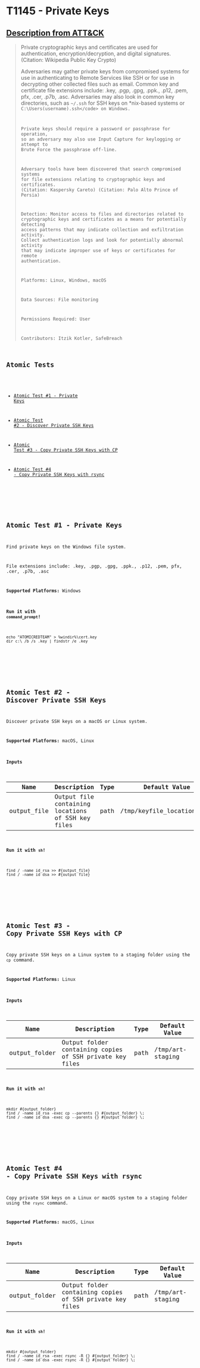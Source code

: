 # T1145 - Private Keys
## [Description from ATT&CK](https://attack.mitre.org/wiki/Technique/T1145)
<blockquote>Private cryptographic keys and certificates are used for authentication, encryption/decryption, and digital signatures. (Citation: Wikipedia Public Key Crypto)

Adversaries may gather private keys from compromised systems for use in authenticating to Remote Services like SSH or for use in decrypting other collected files such as email. Common key and certificate file extensions include: .key, .pgp, .gpg, .ppk., .p12, .pem, pfx, .cer, .p7b, .asc. Adversaries may also look in common key directories, such as <code>~/.ssh</code> for SSH keys on *nix-based systems or <code>C:\Users\(username)\.ssh\</code> on Windows.

Private keys should require a password or passphrase for operation, so an adversary may also use Input Capture for keylogging or attempt to Brute Force the passphrase off-line.

Adversary tools have been discovered that search compromised systems for file extensions relating to cryptographic keys and certificates. (Citation: Kaspersky Careto) (Citation: Palo Alto Prince of Persia)

Detection: Monitor access to files and directories related to cryptographic keys and certificates as a means for potentially detecting access patterns that may indicate collection and exfiltration activity. Collect authentication logs and look for potentially abnormal activity that may indicate improper use of keys or certificates for remote authentication.

Platforms: Linux, Windows, macOS

Data Sources: File monitoring

Permissions Required: User

Contributors: Itzik Kotler, SafeBreach</blockquote>

## Atomic Tests

- [Atomic Test #1 - Private Keys](#atomic-test-1---private-keys)

- [Atomic Test #2 - Discover Private SSH Keys](#atomic-test-2---discover-private-ssh-keys)

- [Atomic Test #3 - Copy Private SSH Keys with CP](#atomic-test-3---copy-private-ssh-keys-with-cp)

- [Atomic Test #4 - Copy Private SSH Keys with rsync](#atomic-test-4---copy-private-ssh-keys-with-rsync)


<br/>

## Atomic Test #1 - Private Keys
Find private keys on the Windows file system.

File extensions include: .key, .pgp, .gpg, .ppk., .p12, .pem, pfx, .cer, .p7b, .asc

**Supported Platforms:** Windows


#### Run it with `command_prompt`!
```
echo "ATOMICREDTEAM" > %windir%\cert.key
dir c:\ /b /s .key | findstr /e .key
```
<br/>
<br/>

## Atomic Test #2 - Discover Private SSH Keys
Discover private SSH keys on a macOS or Linux system.

**Supported Platforms:** macOS, Linux


#### Inputs
| Name | Description | Type | Default Value | 
|------|-------------|------|---------------|
| output_file | Output file containing locations of SSH key files | path | /tmp/keyfile_locations.txt|

#### Run it with `sh`!
```
find / -name id_rsa >> #{output_file}
find / -name id_dsa >> #{output_file}
```
<br/>
<br/>

## Atomic Test #3 - Copy Private SSH Keys with CP
Copy private SSH keys on a Linux system to a staging folder using the `cp` command.

**Supported Platforms:** Linux


#### Inputs
| Name | Description | Type | Default Value | 
|------|-------------|------|---------------|
| output_folder | Output folder containing copies of SSH private key files | path | /tmp/art-staging|

#### Run it with `sh`!
```
mkdir #{output_folder}
find / -name id_rsa -exec cp --parents {} #{output_folder} \;
find / -name id_dsa -exec cp --parents {} #{output_folder} \;
```
<br/>
<br/>

## Atomic Test #4 - Copy Private SSH Keys with rsync
Copy private SSH keys on a Linux or macOS system to a staging folder using the `rsync` command.

**Supported Platforms:** macOS, Linux


#### Inputs
| Name | Description | Type | Default Value | 
|------|-------------|------|---------------|
| output_folder | Output folder containing copies of SSH private key files | path | /tmp/art-staging|

#### Run it with `sh`!
```
mkdir #{output_folder}
find / -name id_rsa -exec rsync -R {} #{output_folder} \;
find / -name id_dsa -exec rsync -R {} #{output_folder} \;
```
<br/>

